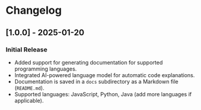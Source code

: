 # Changelog

## [1.0.0] - 2025-01-20
### Initial Release
- Added support for generating documentation for supported programming languages.
- Integrated AI-powered language model for automatic code explanations.
- Documentation is saved in a `docs` subdirectory as a Markdown file (`README.md`).
- Supported languages: JavaScript, Python, Java (add more languages if applicable).